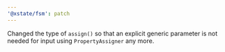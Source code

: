 ```yaml
---
'@xstate/fsm': patch
---
```


Changed the type of `assign()` so that an explicit generic parameter is not needed for input using `PropertyAssigner` any more.
